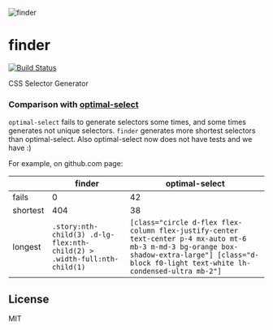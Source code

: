 ![finder](https://user-images.githubusercontent.com/141232/36463666-fb1acbde-16fd-11e8-84cd-c844456ff874.png)

# finder

[![Build Status](https://travis-ci.org/antonmedv/finder.svg?branch=master)](https://travis-ci.org/antonmedv/finder)

CSS Selector Generator

### Comparison with [optimal-select](https://github.com/Autarc/optimal-select)

`optimal-select` fails to generate selectors some times, and some times generates not unique selectors.
`finder` generates more shortest selectors than optimal-select. Also optimal-select now does not have tests and we have :)
 
For example, on github.com page:

|          | finder | optimal-select |
|----------|--------|----------------| 
| fails    | 0      | 42             |
| shortest | 404    | 38             | 
| longest  | `.story:nth-child(3) .d-lg-flex:nth-child(2) > .width-full:nth-child(1)` | `[class="circle d-flex flex-column flex-justify-center text-center p-4 mx-auto mt-6 mb-3 m-md-3 bg-orange box-shadow-extra-large"] [class="d-block f0-light text-white lh-condensed-ultra mb-2"]` |

## License

MIT
